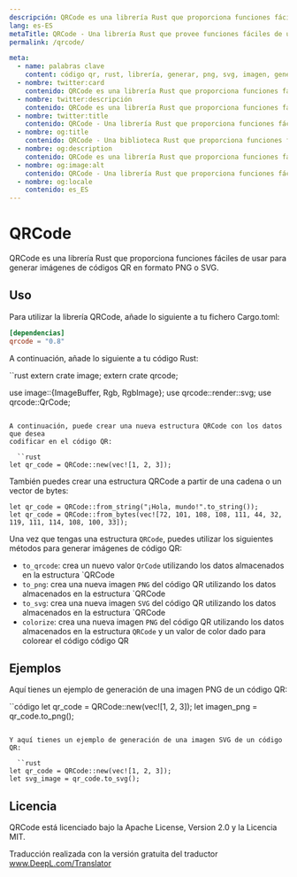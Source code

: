 ```yaml
---
descripción: QRCode es una librería Rust que proporciona funciones fáciles de usar para generar imágenes de códigos QR en formato PNG o SVG. Utiliza la librería QRCode para añadir funcionalidad de generación de códigos QR a tus proyectos Rust.
lang: es-ES
metaTitle: QRCode - Una librería Rust que provee funciones fáciles de usar para generar imágenes de códigos QR.
permalink: /qrcode/

meta:
  - name: palabras clave
    content: código qr, rust, librería, generar, png, svg, imagen, generación código qr, licencia apache, licencia mit, imágenes código qr, proyectos rust, formato imagen, generar código qr, librería código qr, funcionalidad código qr, fácil de usar, funcionalidad generación código qr, librería generación código qr
  - nombre: twitter:card
    contenido: QRCode es una librería Rust que proporciona funciones fáciles de usar para generar imágenes de códigos QR en formato PNG o SVG. Utiliza la librería QRCode para añadir funcionalidad de generación de códigos QR a tus proyectos Rust.
  - nombre: twitter:descripción
    contenido: QRCode es una librería Rust que proporciona funciones fáciles de usar para generar imágenes de códigos QR en formato PNG o SVG. Utiliza la librería QRCode para añadir funcionalidad de generación de códigos QR a tus proyectos Rust.
  - nombre: twitter:title
    contenido: QRCode - Una librería Rust que proporciona funciones fáciles de usar para generar imágenes de códigos QR.
  - nombre: og:title
    contenido: QRCode - Una biblioteca Rust que proporciona funciones fáciles de usar para generar imágenes de códigos QR.
  - nombre: og:description
    contenido: QRCode es una librería Rust que proporciona funciones fáciles de usar para generar imágenes de códigos QR en formato PNG o SVG. Utiliza la librería QRCode para añadir funcionalidad de generación de códigos QR a tus proyectos Rust.
  - nombre: og:image:alt
    contenido: QRCode - Una librería Rust que proporciona funciones fáciles de usar para generar imágenes de códigos QR.
  - nombre: og:locale
    contenido: es_ES
---
```


# QRCode

QRCode es una librería Rust que proporciona funciones fáciles de usar para
generar imágenes de códigos QR en formato PNG o SVG.

## Uso

Para utilizar la librería QRCode, añade lo siguiente a tu fichero Cargo.toml:

  ```toml
[dependencias]
qrcode = "0.8"
```

A continuación, añade lo siguiente a tu código Rust:

  ``rust
extern crate image;
extern crate qrcode;

use image::{ImageBuffer, Rgb, RgbImage};
use qrcode::render::svg;
use qrcode::QrCode;

```

A continuación, puede crear una nueva estructura QRCode con los datos que desea
codificar en el código QR:

  ``rust
let qr_code = QRCode::new(vec![1, 2, 3]);
```

También puedes crear una estructura QRCode a partir de una cadena o un vector de bytes:

  ```cadena
let qr_code = QRCode::from_string("¡Hola, mundo!".to_string());
let qr_code = QRCode::from_bytes(vec![72, 101, 108, 108, 111, 44, 32, 119, 111, 114, 108, 100, 33]);
```

Una vez que tengas una estructura `QRCode`, puedes utilizar los siguientes métodos para
generar imágenes de código QR:

- `to_qrcode`: crea un nuevo valor `QrCode` utilizando los datos almacenados en
  la estructura `QRCode
- `to_png`: crea una nueva imagen `PNG` del código QR utilizando los datos
  almacenados en la estructura `QRCode
- `to_svg`: crea una nueva imagen `SVG` del código QR utilizando los datos
  almacenados en la estructura `QRCode
- `colorize`: crea una nueva imagen `PNG` del código QR utilizando los datos
  almacenados en la estructura `QRCode` y un valor de color dado para colorear el código
  código QR

## Ejemplos

Aquí tienes un ejemplo de generación de una imagen PNG de un código QR:

  ``código
let qr_code = QRCode::new(vec![1, 2, 3]);
let imagen_png = qr_code.to_png();

```

Y aquí tienes un ejemplo de generación de una imagen SVG de un código QR:

  ``rust
let qr_code = QRCode::new(vec![1, 2, 3]);
let svg_image = qr_code.to_svg();
```

## Licencia

QRCode está licenciado bajo la Apache License, Version 2.0 y la
Licencia MIT.

Traducción realizada con la versión gratuita del traductor www.DeepL.com/Translator
